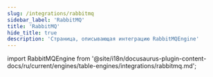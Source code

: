 ```yaml
---
slug: /integrations/rabbitmq
sidebar_label: 'RabbitMQ'
title: 'RabbitMQ'
hide_title: true
description: 'Страница, описывающая интеграцию RabbitMQEngine'
---
```


import RabbitMQEngine from '@site/i18n/docusaurus-plugin-content-docs/ru/current/engines/table-engines/integrations/rabbitmq.md';

<RabbitMQEngine/>
